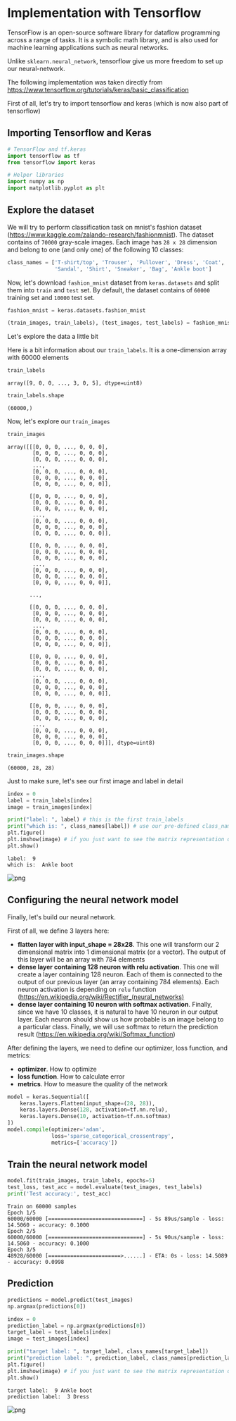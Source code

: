
# Implementation with Tensorflow

TensorFlow is an open-source software library for dataflow programming across a range of tasks. It is a symbolic math library, and is also used for machine learning applications such as neural networks.

Unlike `sklearn.neural_network`, tensorflow give us more freedom to set up our neural-network.

The following implementation was taken directly from https://www.tensorflow.org/tutorials/keras/basic_classification

First of all, let's try to import tensorflow and keras (which is now also part of tensorflow)

## Importing Tensorflow and Keras


```python
# TensorFlow and tf.keras
import tensorflow as tf
from tensorflow import keras

# Helper libraries
import numpy as np
import matplotlib.pyplot as plt
```

## Explore the dataset

We will try to perform classification task on mnist's fashion dataset (https://www.kaggle.com/zalando-research/fashionmnist). The dataset contains of `70000` gray-scale images. Each image has `28 x 28` dimension and belong to one (and only one) of the following 10 classes:


```python
class_names = ['T-shirt/top', 'Trouser', 'Pullover', 'Dress', 'Coat',
               'Sandal', 'Shirt', 'Sneaker', 'Bag', 'Ankle boot']
```

Now, let's download `fashion_mnist` dataset from `keras.datasets` and split them into `train` and `test` set. By default, the dataset contains of `60000` training set and `10000` test set.


```python
fashion_mnist = keras.datasets.fashion_mnist

(train_images, train_labels), (test_images, test_labels) = fashion_mnist.load_data()

```

Let's explore the data a little bit

Here is a bit information about our `train_labels`. It is a one-dimension array with 60000 elements


```python
train_labels
```




    array([9, 0, 0, ..., 3, 0, 5], dtype=uint8)




```python
train_labels.shape
```




    (60000,)



Now, let's explore our `train_images`


```python
train_images
```




    array([[[0, 0, 0, ..., 0, 0, 0],
            [0, 0, 0, ..., 0, 0, 0],
            [0, 0, 0, ..., 0, 0, 0],
            ...,
            [0, 0, 0, ..., 0, 0, 0],
            [0, 0, 0, ..., 0, 0, 0],
            [0, 0, 0, ..., 0, 0, 0]],
    
           [[0, 0, 0, ..., 0, 0, 0],
            [0, 0, 0, ..., 0, 0, 0],
            [0, 0, 0, ..., 0, 0, 0],
            ...,
            [0, 0, 0, ..., 0, 0, 0],
            [0, 0, 0, ..., 0, 0, 0],
            [0, 0, 0, ..., 0, 0, 0]],
    
           [[0, 0, 0, ..., 0, 0, 0],
            [0, 0, 0, ..., 0, 0, 0],
            [0, 0, 0, ..., 0, 0, 0],
            ...,
            [0, 0, 0, ..., 0, 0, 0],
            [0, 0, 0, ..., 0, 0, 0],
            [0, 0, 0, ..., 0, 0, 0]],
    
           ...,
    
           [[0, 0, 0, ..., 0, 0, 0],
            [0, 0, 0, ..., 0, 0, 0],
            [0, 0, 0, ..., 0, 0, 0],
            ...,
            [0, 0, 0, ..., 0, 0, 0],
            [0, 0, 0, ..., 0, 0, 0],
            [0, 0, 0, ..., 0, 0, 0]],
    
           [[0, 0, 0, ..., 0, 0, 0],
            [0, 0, 0, ..., 0, 0, 0],
            [0, 0, 0, ..., 0, 0, 0],
            ...,
            [0, 0, 0, ..., 0, 0, 0],
            [0, 0, 0, ..., 0, 0, 0],
            [0, 0, 0, ..., 0, 0, 0]],
    
           [[0, 0, 0, ..., 0, 0, 0],
            [0, 0, 0, ..., 0, 0, 0],
            [0, 0, 0, ..., 0, 0, 0],
            ...,
            [0, 0, 0, ..., 0, 0, 0],
            [0, 0, 0, ..., 0, 0, 0],
            [0, 0, 0, ..., 0, 0, 0]]], dtype=uint8)




```python
train_images.shape
```




    (60000, 28, 28)



Just to make sure, let's see our first image and label in detail


```python
index = 0
label = train_labels[index]
image = train_images[index]

print("label: ", label) # this is the first train_labels
print("which is: ", class_names[label]) # use our pre-defined class_names to get textual representation of the label
plt.figure()
plt.imshow(image) # if you just want to see the matrix representation of the image, use `image` instead
plt.show()

```

    label:  9
    which is:  Ankle boot



![png](neuralNetwork_files/neuralNetwork_13_1.png)


## Configuring the neural network model

Finally, let's build our neural network.

First of all, we define 3 layers here:
* __flatten layer with input_shape = 28x28__. This one will transform our 2 dimensional matrix into 1 dimensional matrix (or a vector). The output of this layer will be an array with 784 elements
* __dense layer containing 128 neuron with relu activation__. This one will create a layer containing 128 neuron. Each of them is connected to the output of our previous layer (an array containing 784 elements). Each neuron activation is depending on `relu` function (https://en.wikipedia.org/wiki/Rectifier_(neural_networks)
* __dense layer containing 10 neuron with softmax activation__. Finally, since we have 10 classes, it is natural to have 10 neuron in our output layer. Each neuron should show us how probable is an image belong to a particular class. Finally, we will use softmax to return the prediction result (https://en.wikipedia.org/wiki/Softmax_function)

After defining the layers, we need to define our optimizer, loss function, and metrics:
* __optimizer__. How to optimize
* __loss function__. How to calculate error
* __metrics__. How to measure the quality of the network


```python
model = keras.Sequential([
    keras.layers.Flatten(input_shape=(28, 28)),
    keras.layers.Dense(128, activation=tf.nn.relu),
    keras.layers.Dense(10, activation=tf.nn.softmax)
])
model.compile(optimizer='adam',
              loss='sparse_categorical_crossentropy',
              metrics=['accuracy'])


```

## Train the neural network model


```python
model.fit(train_images, train_labels, epochs=5)
test_loss, test_acc = model.evaluate(test_images, test_labels)
print('Test accuracy:', test_acc)
```

    Train on 60000 samples
    Epoch 1/5
    60000/60000 [==============================] - 5s 89us/sample - loss: 14.5060 - accuracy: 0.1000
    Epoch 2/5
    60000/60000 [==============================] - 5s 90us/sample - loss: 14.5060 - accuracy: 0.1000
    Epoch 3/5
    48928/60000 [=======================>......] - ETA: 0s - loss: 14.5089 - accuracy: 0.0998

## Prediction


```python
predictions = model.predict(test_images)
np.argmax(predictions[0])

index = 0
prediction_label = np.argmax(predictions[0])
target_label = test_labels[index]
image = test_images[index]

print("target label: ", target_label, class_names[target_label])
print("prediction label: ", prediction_label, class_names[prediction_label])
plt.figure()
plt.imshow(image) # if you just want to see the matrix representation of the image, use `image` instead
plt.show()

```

    target label:  9 Ankle boot
    prediction label:  3 Dress



![png](neuralNetwork_files/neuralNetwork_19_1.png)

